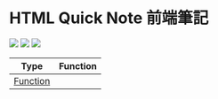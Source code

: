 # HTML Quick Note 前端筆記

![](https://img.shields.io/badge/-HTML-brightgreen) ![](https://img.shields.io/badge/-JavaScript-orange) ![](https://img.shields.io/badge/-CSS-FF00FF)

| Type                         | Function                    |
| :--------------------------: | :-------------------------- |
|[Function](#Function)         |
